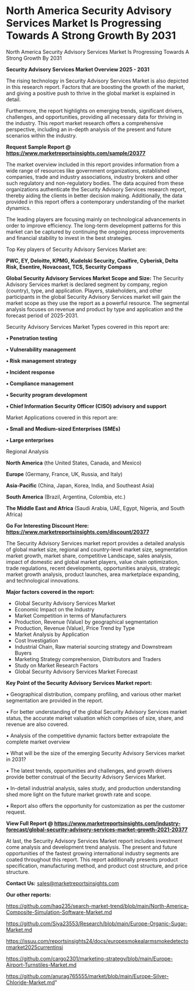 # North America Security Advisory Services Market Is Progressing Towards A Strong Growth By 2031
North America Security Advisory Services Market Is Progressing Towards A Strong Growth By 2031

<Strong> Security Advisory Services Market Overview 2025 - 2031</strong>

The rising technology in Security Advisory Services Market is also depicted in this research report. Factors that are boosting the growth of the market, and giving a positive push to thrive in the global market is explained in detail.

Furthermore, the report highlights on emerging trends, significant drivers, challenges, and opportunities, providing all necessary data for thriving in the industry. This report market research offers a comprehensive perspective, including an in-depth analysis of the present and future scenarios within the industry.

<strong>Request Sample Report @ <a href=https://www.marketreportsinsights.com/sample/20377>https://www.marketreportsinsights.com/sample/20377</a></strong>

The market overview included in this report provides information from a wide range of resources like government organizations, established companies, trade and industry associations, industry brokers and other such regulatory and non-regulatory bodies. The data acquired from these organizations authenticate the Security Advisory Services research report, thereby aiding the clients in better decision making. Additionally, the data provided in this report offers a contemporary understanding of the market dynamics.

The leading players are focusing mainly on technological advancements in order to improve efficiency. The long-term development patterns for this market can be captured by continuing the ongoing process improvements and financial stability to invest in the best strategies.

Top Key players of Security Advisory Services Market are:

<strong>PWC, EY, Deloitte, KPMG, Kudelski Security, Coalfire, Cyberisk, Delta Risk, Esentire, Novacoast, TCS, Security Compass</strong>

<strong><b>Global Security Advisory Services Market Scope and Size:</b></strong>
The Security Advisory Services market is declared segment by company, region (country), type, and application. Players, stakeholders, and other participants in the global Security Advisory Services market will gain the market scope as they use the report as a powerful resource. The segmental analysis focuses on revenue and product by type and application and the forecast period of 2025-2031.

Security Advisory Services Market Types covered in this report are:

<strong>• Penetration testing

• Vulnerability management

• Risk management strategy

• Incident response

• Compliance management

• Security program development

• Chief Information Security Officer (CISO) advisory and support</strong>

Market Applications covered in this report are:

<strong>• Small and Medium-sized Enterprises (SMEs)

• Large enterprises</strong> 

Regional Analysis

<strong>North America</strong> (the United States, Canada, and Mexico)

<strong>Europe</strong> (Germany, France, UK, Russia, and Italy)

<strong>Asia-Pacific</strong> (China, Japan, Korea, India, and Southeast Asia)

<strong>South America</strong> (Brazil, Argentina, Colombia, etc.)

<strong>The Middle East and Africa</strong> (Saudi Arabia, UAE, Egypt, Nigeria, and South Africa)

<strong>Go For Interesting Discount Here: <a href=https://www.marketreportsinsights.com/discount/20377>https://www.marketreportsinsights.com/discount/20377</a></strong>

The Security Advisory Services market report provides a detailed analysis of global market size, regional and country-level market size, segmentation market growth, market share, competitive Landscape, sales analysis, impact of domestic and global market players, value chain optimization, trade regulations, recent developments, opportunities analysis, strategic market growth analysis, product launches, area marketplace expanding, and technological innovations.

<strong><b>Major factors covered in the report:</b></strong>
<ul>
  <li>Global Security Advisory Services Market </li>
  <li>Economic Impact on the Industry</li>
  <li>Market Competition in terms of Manufacturers</li>
  <li>Production, Revenue (Value) by geographical segmentation</li>
  <li>Production, Revenue (Value), Price Trend by Type</li>
  <li>Market Analysis by Application</li>
  <li>Cost Investigation</li>
  <li>Industrial Chain, Raw material sourcing strategy and Downstream Buyers</li>
  <li>Marketing Strategy comprehension, Distributors and Traders</li>
  <li>Study on Market Research Factors</li>
  <li>Global Security Advisory Services Market Forecast</li>
</ul>

<strong><b>Key Point of the Security Advisory Services Market report:</b></strong>

• Geographical distribution, company profiling, and various other market segmentation are provided in the report.

• For better understanding of the global Security Advisory Services market status, the accurate market valuation which comprises of size, share, and revenue are also covered.

• Analysis of the competitive dynamic factors better extrapolate the complete market overview

• What will be the size of the emerging Security Advisory Services market in 2031?

• The latest trends, opportunities and challenges, and growth drivers provide better construal of the Security Advisory Services Market.

• In-detail industrial analysis, sales study, and production understanding shed more light on the future market growth rate and scope.

• Report also offers the opportunity for customization as per the customer request.

<strong><b>View Full Report @ <a href=https://www.marketreportsinsights.com/industry-forecast/global-security-advisory-services-market-growth-2021-20377>https://www.marketreportsinsights.com/industry-forecast/global-security-advisory-services-market-growth-2021-20377</a></b></strong>


At last, the Security Advisory Services Market report includes investment come analysis and development trend analysis. The present and future opportunities of the fastest growing international industry segments are coated throughout this report. This report additionally presents product specification, manufacturing method, and product cost structure, and price structure.

<strong>Contact Us:</strong>
sales@marketreportsinsights.com

<strong>Our other reports:</strong>

<a href=https://github.com/haq235/search-market-trend/blob/main/North-America-Composite-Simulation-Software-Market.md>https://github.com/haq235/search-market-trend/blob/main/North-America-Composite-Simulation-Software-Market.md</a>

<a href=https://github.com/Siya23553/Research/blob/main/Europe-Organic-Sugar-Market.md>https://github.com/Siya23553/Research/blob/main/Europe-Organic-Sugar-Market.md</a>

<a href=https://issuu.com/reportsinsights24/docs/europesmokealarmsmokedetectormarket2025currentinsi>https://issuu.com/reportsinsights24/docs/europesmokealarmsmokedetectormarket2025currentinsi</a>

<a href=https://github.com/cargo2301/marketing-strategy/blob/main/Europe-Airport-Turnstiles-Market.md>https://github.com/cargo2301/marketing-strategy/blob/main/Europe-Airport-Turnstiles-Market.md</a>

<a href=https://github.com/anurag765555/market/blob/main/Europe-Silver-Chloride-Market.md>https://github.com/anurag765555/market/blob/main/Europe-Silver-Chloride-Market.md</a>"
